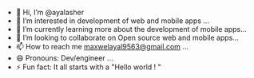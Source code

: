- 👋 Hi, I’m @ayalasher
- 👀 I’m interested in development of web and mobile apps ...
- 🌱 I’m currently learning more about the development of mobile apps...
- 💞️ I’m looking to collaborate on Open source web and mobile apps...
- 📫 How to reach me maxwelayal9563@gmail.com ...
- 😄 Pronouns: Dev/engineer ...
- ⚡ Fun fact:  It all starts with a "Hello world ! "

<!---
ayalasher/ayalasher is a ✨ special ✨ repository because its `README.md` (this file) appears on your GitHub profile.
You can click the Preview link to take a look at your changes.
--->
